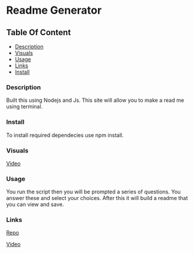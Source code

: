 # Readme Generator

## Table Of Content

- [Description](#Description)
- [Visuals](#Visuals)
- [Usage](#Usage)
- [Links](#Links)
- [Install](#install)

### Description

Built this using Nodejs and Js. This site will allow you to make a read me using terminal.

### Install

To install required dependecies use npm install.

### Visuals

[Video](https://drive.google.com/file/d/1NI9VcbruUNo8iqnbb6HQL_m7w-2R1AtH/view?usp=sharing)

### Usage

You run the script then you will be prompted a series of questions. You answer these and select your choices. After this it will build a readme that you can view and save.

### Links

[Repo](https://github.com/FatherWolf/readme-generator)

[Video](https://drive.google.com/file/d/1NI9VcbruUNo8iqnbb6HQL_m7w-2R1AtH/view?usp=sharing)

